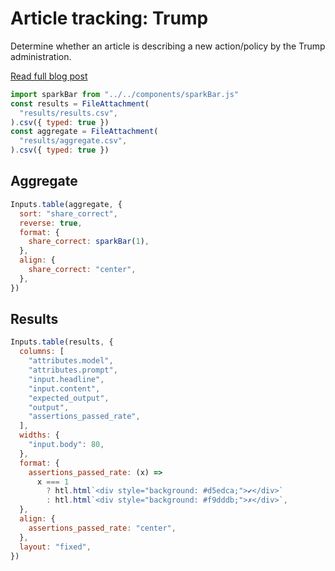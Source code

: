 # Article tracking: Trump

Determine whether an article is describing a new action/policy by the Trump administration.

[Read full blog post](https://kschaul.com/post/2025/03/05/2025-03-05-use-llm-to-keep-trackers-updated/)

```js
import sparkBar from "../../components/sparkBar.js"
const results = FileAttachment(
  "results/results.csv",
).csv({ typed: true })
const aggregate = FileAttachment(
  "results/aggregate.csv",
).csv({ typed: true })
```

## Aggregate

```js
Inputs.table(aggregate, {
  sort: "share_correct",
  reverse: true,
  format: {
    share_correct: sparkBar(1),
  },
  align: {
    share_correct: "center",
  },
})
```

## Results

```js
Inputs.table(results, {
  columns: [
    "attributes.model",
    "attributes.prompt",
    "input.headline",
    "input.content",
    "expected_output",
    "output",
    "assertions_passed_rate",
  ],
  widths: {
    "input.body": 80,
  },
  format: {
    assertions_passed_rate: (x) =>
      x === 1
        ? htl.html`<div style="background: #d5edca;">✔</div>`
        : htl.html`<div style="background: #f9dddb;">✗</div>`,
  },
  align: {
    assertions_passed_rate: "center",
  },
  layout: "fixed",
})
```
